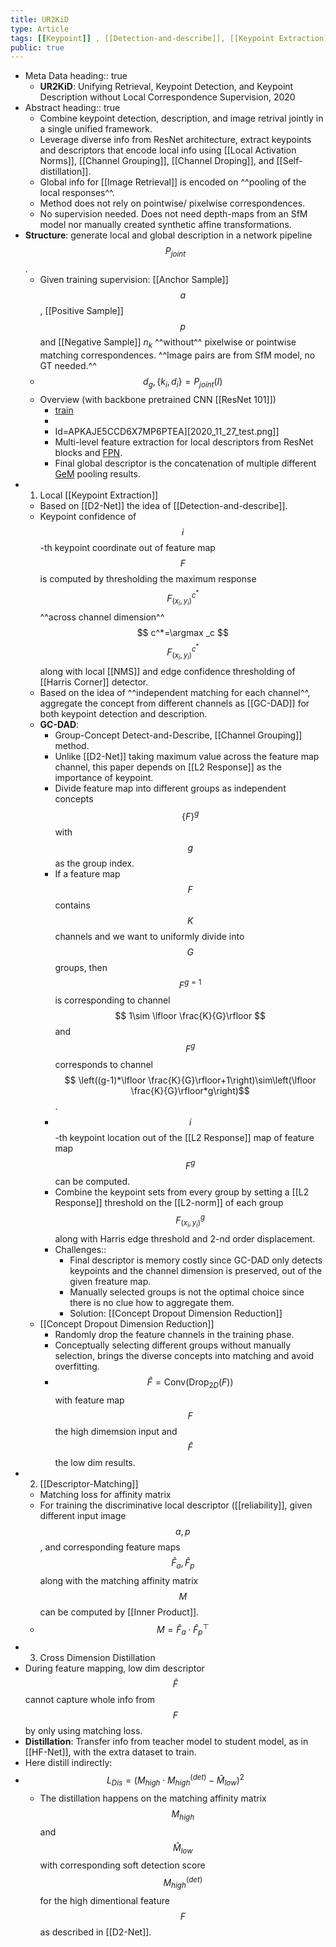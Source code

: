 ```yaml
---
title: UR2KiD
type: Article
tags: [[Keypoint]] , [[Detection-and-describe]], [[Keypoint Extraction]], [[Descriptor-Matching]], [[Image Retrieval]], [[Self-distillation]] ,[[multi-task learning]]
public: true
---
```


- Meta Data
  heading:: true
	- **UR2KiD**: Unifying Retrieval, Keypoint Detection, and Keypoint Description without Local Correspondence Supervision, 2020
- Abstract
  heading:: true
	- Combine keypoint detection, description, and image retrival jointly in a single unified framework.
	- Leverage diverse info from ResNet architecture, extract keypoints and descriptors that encode local info using [[Local Activation Norms]], [[Channel Grouping]], [[Channel Droping]], and [[Self-distillation]].
	- Global info for [[Image Retrieval]] is encoded on ^^pooling of the local responses^^.
	- Method does not rely on pointwise/ pixelwise correspondences.
	- No supervision needed. Does not need depth-maps from an SfM model nor manually created synthetic affine transformations.
- **Structure**: generate local and global description in a network pipeline $$ P_{joint} $$.
	- Given training supervision: [[Anchor Sample]] $$ a $$, [[Positive Sample]] $$ p $$ and [[Negative Sample]] $n_k$ ^^without^^ pixelwise or pointwise matching correspondences.  ^^Image pairs are from SfM model, no GT needed.^^
	- $$ d_g, \{k_i, d_i\}=P_{joint}(I)$$
	- Overview (with backbone pretrained CNN [[ResNet 101]])
		- [train](https://cdn.logseq.com/%2F0602f0ea-7667-4dfc-a07c-0cc047d72aaa2020_11_27_train.png?Expires=4760063782&Signature=IzkKGRRLA5QDRuwFrAcdStCrxIcFO4CaSu9K1~uzQy6M1CCxBxhFc1zFlR6GNGsVKTi6LvILChQMX-ddnG49-k2ExeYerSRxvGbyWjL5a6JKAfaC66QNp2crlMk2jLJHn-YbSREp4VjakUdEHl3nbBvB5KiP2FWEhBiVEa5neg2SNkIUhxMRu1i-1bBv65VUBHf4D4e0HUXI63euJUHVcl3yGH-dfvbREUvawLRnetIkD5UrPN5E8YaMkRGlU8W0nvpaS~cJeeztqPa~CoJUyUDdyBM~H8YXUFA6yc7KuG~Ua2aU3kBNlPzSPBI35XacMXjVvgqyUMF9x1u3EdFp0w__&Key-Pair-Id=APKAJE5CCD6X7MP6PTEA)
		-
		- Id=APKAJE5CCD6X7MP6PTEA][2020_11_27_test.png]]
		- Multi-level feature extraction for local descriptors from ResNet blocks and [FPN](FPN.md).
		- Final global descriptor is the concatenation of multiple different [GeM](GeM.md) pooling results.
- 1. Local [[Keypoint Extraction]]
	- Based on [[D2-Net]] the idea of [[Detection-and-describe]].
	- Keypoint confidence of $$ i $$-th keypoint coordinate out of feature map $$ F $$ is computed by thresholding the maximum response $$ F_{(x_i,y_i)}^{c^*} $$ ^^across channel dimension^^ $$ c^*=\argmax _c $$$$F_{(x_i,y_i)}^{c^*} $$$$ $$along with local [[NMS]] and edge confidence thresholding of [[Harris Corner]] detector.
	- Based on the idea of ^^independent matching for each channel^^, aggregate the concept from different channels as [[GC-DAD]] for both keypoint detection and description.
	- **GC-DAD**:
		- Group-Concept Detect-and-Describe, [[Channel Grouping]] method.
		- Unlike [[D2-Net]] taking maximum value across the feature map channel, this paper depends on [[L2 Response]] as the importance of keypoint.
		- Divide feature map into different groups as independent concepts $$ \{F\}^g $$ with $$ g $$ as the group index.
		- If a feature map $$ F $$ contains $$ K $$ channels and we want to uniformly divide into $$ G $$ groups, then $$ F^{g=1} $$ is corresponding to channel $$ 1\sim \lfloor \frac{K}{G}\rfloor   $$ and $$ F^g $$ corresponds to channel$$$$$$ \left((g-1)*\lfloor \frac{K}{G}\rfloor+1\right)\sim\left(\lfloor \frac{K}{G}\rfloor*g\right)$$.$$$$
		- $$ i $$-th keypoint location out of the [[L2 Response]] map of feature map $$ F^g $$ can be computed.
		- Combine the keypoint sets from every group by setting a [[L2 Response]] threshold on the [[L2-norm]] of each group $$ F_{(x_i,y_i)}^g $$ along with Harris edge threshold and 2-nd order displacement.
		- Challenges::
			- Final descriptor is memory costly since GC-DAD only detects keypoints and the channel dimension is preserved, out of the given freature map.
			- Manually selected groups is not the optimal choice since there is no clue how to aggregate them.
			- Solution: [[Concept Dropout Dimension Reduction]]
	- [[Concept Dropout Dimension Reduction]]
		- Randomly drop the feature channels in the training phase.
		- Conceptually selecting different groups without manually selection, brings the diverse concepts into matching and avoid overfitting.
		- $$ \hat{F}=\text{Conv}\left(\text{Drop}_{2D}(F)\right) $$  with feature map $$ F $$ the high dimemsion input and $$ \hat{F} $$ the low dim results.
- 2. [[Descriptor-Matching]]
	- Matching loss for affinity matrix
	- For training the discriminative local descriptor ([[reliability]], given different input image $$ a, p $$, and corresponding feature maps $$ \hat{F}_a, \hat{F}_p $$ along with the matching affinity matrix$$ M $$ can be computed by [[Inner Product]].
	- $$ M=\hat{F}_a \cdot \hat{F}_p^{\top} $$
- 3. Cross Dimension Distillation
- During feature mapping, low dim descriptor $$ \hat{F} $$ cannot capture whole info from $$ F $$ by only using matching loss.
- **Distillation**: Transfer info from teacher model to student model, as in [[HF-Net]], with the extra dataset to train.
- Here distill indirectly:
- $$ L_{Dis}=\left( M_{high} \cdot M_{high}^{(det)}-\hat{M}_{low}\right)^2 $$
	- The distillation happens on the matching affinity matrix $$ M_{high} $$ and $$ \hat{M}_{low} $$ with corresponding soft detection score $$ M_{high}^{(det)} $$ for the high dimentional feature $$ F $$ as described in [[D2-Net]].
